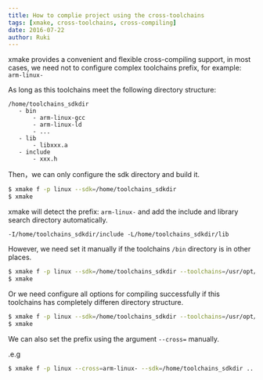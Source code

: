 ```yaml
---
title: How to complie project using the cross-toolchains
tags: [xmake, cross-toolchains, cross-compiling]
date: 2016-07-22
author: Ruki
---
```


xmake provides a convenient and flexible cross-compiling support, in most cases, we need not to configure complex toolchains prefix, for example: `arm-linux-`

As long as this toolchains meet the following directory structure:

```
/home/toolchains_sdkdir
   - bin
       - arm-linux-gcc
       - arm-linux-ld
       - ...
   - lib
       - libxxx.a
   - include
       - xxx.h
```

Then，we can only configure the sdk directory and build it.

```bash
$ xmake f -p linux --sdk=/home/toolchains_sdkdir
$ xmake
```




xmake will detect the prefix: `arm-linux-` and add the include and library search directory automatically.

```
-I/home/toolchains_sdkdir/include -L/home/toolchains_sdkdir/lib
```

However, we need set it manually if the toolchains `/bin` directory is in other places.

```bash
$ xmake f -p linux --sdk=/home/toolchains_sdkdir --toolchains=/usr/opt/bin
$ xmake
```

Or we need configure all options for compiling successfully if this toolchains has completely differen directory structure.

```bash
$ xmake f -p linux --sdk=/home/toolchains_sdkdir --toolchains=/usr/opt/bin --cxflags="-I/usr/xxx/include" --ldflags="-L/usr/zzz/lib"
$ xmake
```

We can also set the prefix using the argument `--cross=` manually. 

.e.g

```bash
$ xmake f -p linux --cross=arm-linux- --sdk=/home/toolchains_sdkdir ...
```